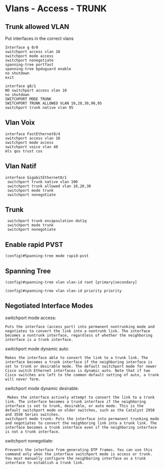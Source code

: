 # Vlans - Access - TRUNK
## Trunk allowed VLAN

Put interfaces in the correct vlans

```
Interface g 0/0
switchport access vlan 10
switchport mode access
switchport nonegotiate
spanning-tree portfast
spanning-tree bpduguard enable
no shutdown
exit

```


```
interface g0/1
NO switchport access vlan 10
no shutdown
SWITCHPORT MODE TRUNK
SWITCHPORT TRUNK ALLOWED VLAN 10,20,30,90,95
switchport trunk native vlan 95
```

## Vlan Voix

```
interface FastEthernet0/4
switchport access vlan 10
switchport mode access
switchport voice vlan 40
mls qos trust cos
```

## Vlan Natif

```
interface GigabitEthernet0/1
 switchport trunk native vlan 100
 switchport trunk allowed vlan 10,20,30
 switchport mode trunk
 switchport nonegotiate
```

## Trunk


```
 switchport trunk encapsulation dot1q
 switchport mode trunk
 switchport nonegotiate
```


## Enable rapid PVST

```
(config)#Spanning-tree mode rapid-pvst
```

## Spanning Tree 

```
(config)#spanning-tree vlan vlan-id root [primary|secondary]

(config)#spanning-tree vlan vlan-id priority priority
```



## Negotiated Interface Modes

switchport mode access: 

```
Puts the interface (access port) into permanent nontrunking mode and negotiates to convert the link into a nontrunk link. The interface becomes a nontrunk interface, regardless of whether the neighboring interface is a trunk interface.
```

switchport mode dynamic auto: 

```
Makes the interface able to convert the link to a trunk link. The interface becomes a trunk interface if the neighboring interface is set to trunk or desirable mode. The default switchport mode for newer Cisco switch Ethernet interfaces is dynamic auto. Note that if two Cisco switches are left to the common default setting of auto, a trunk will never form.

```

switchport mode dynamic desirable:

```
 Makes the interface actively attempt to convert the link to a trunk link. The interface becomes a trunk interface if the neighboring interface is set to trunk, desirable, or auto mode. This is the default switchport mode on older switches, such as the Catalyst 2950 and 3550 Series switches.
switchport mode trunk: Puts the interface into permanent trunking mode and negotiates to convert the neighboring link into a trunk link. The interface becomes a trunk interface even if the neighboring interface is not a trunk interface.
```

switchport nonegotiate: 

```
Prevents the interface from generating DTP frames. You can use this command only when the interface switchport mode is access or trunk. You must manually configure the neighboring interface as a trunk interface to establish a trunk link.
```
